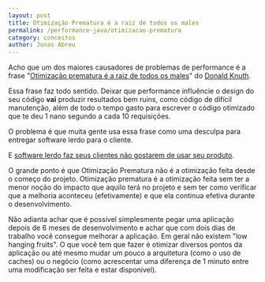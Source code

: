 ```yaml
---
layout: post
title: Otimização Prematura é a raiz de todos os males
permalink: /performance-java/otimizacao-prematura
category: conceitos
author: Jonas Abreu
---
```


Acho que um dos maiores causadores de problemas de performance é a frase 
"[Otimização prematura é a raiz de todos os males][1]" do [Donald Knuth][2].

Essa frase faz todo sentido. Deixar que performance influêncie o design do seu código **vai** produzir 
resultados bem ruins, como código de difícil manutenção, além de todo o tempo gasto para escrever o 
código otimizado que te deu 1 nano segundo a cada 10 requisições.

O problema é que muita gente usa essa frase como uma desculpa para entregar software lerdo para o cliente.

E [software lerdo faz seus clientes não gostarem de usar seu produto][3].

O grande ponto é que Otimização Prematura não é a otimização feita desde o começo do projeto. Otimização 
prematura é a otimização feita sem ter a menor noção do impacto que aquilo terá no projeto e sem ter como
verificar que a melhoria aconteceu (efetivamente) e que ela 
continua efetiva durante o desenvolvimento.

Não adianta achar que é possível simplesmente pegar uma aplicação depois de 6 meses de desenvolvimento
e achar que com dois dias de trabalho você consegue melhorar a aplicação. Em geral não existem 
"low hanging fruits". O que você tem que fazer é otimizar diversos pontos da aplicação ou até mesmo
mudar um pouco a arquitetura (como o uso de caches) ou o negócio (como acrescentar uma diferença de 1 minuto 
entre uma modificação ser feita e estar disponível).

[1]: http://en.wikipedia.org/wiki/Program_optimization
[2]: http://en.wikipedia.org/wiki/Donald_Knuth
[3]: http://www.scribd.com/doc/4970486/Make-Data-Useful-by-Greg-Linden-Amazoncom
